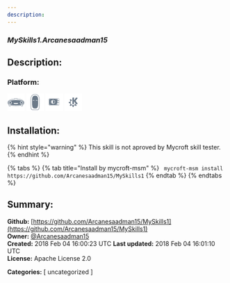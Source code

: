 ```yaml
---
description: 
---
```


### _MySkills1.Arcanesaadman15_  
## Description:  
  
  
  
### Platform:  
 ![Mark I](../.gitbook/assets/mark-1-icon.png)  ![Mark II](../.gitbook/assets/mark-2-icon.png)  ![Picroft](../.gitbook/assets/picroft-icon.png)  ![plasmoid](../.gitbook/assets/kde.png)   
## Installation:  
{% hint style="warning" %}
This skill is not aproved by Mycroft skill tester.
{% endhint %}
    
{% tabs %}
{% tab title="Install by mycroft-msm" %}
``` mycroft-msm install https://github.com/Arcanesaadman15/MySkills1```
{% endtab %}
  {% endtabs %}
    
## Summary:  
**Github:** [https://github.com/Arcanesaadman15/MySkills1](https://github.com/Arcanesaadman15/MySkills1)  
**Owner:** [@Arcanesaadman15](https://github.com/Arcanesaadman15)  
**Created:** 2018 Feb 04 16:00:23 UTC  **Last updated:** 2018 Feb 04 16:01:10 UTC  
**License:** Apache License 2.0  
  
**Categories:** [ uncategorized ]   
